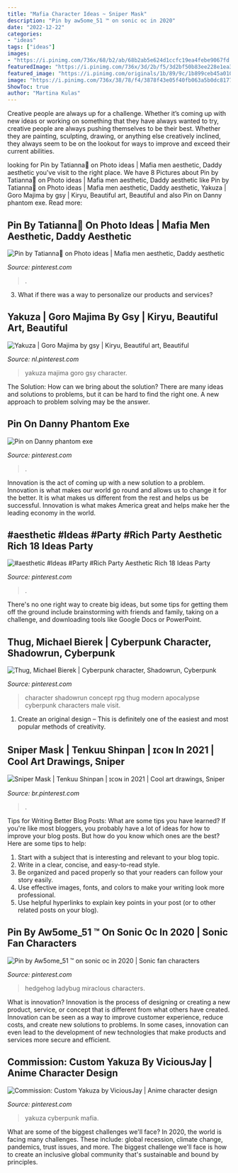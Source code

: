 ```yaml
---
title: "Mafia Character Ideas ~ Sniper Mask"
description: "Pin by aw5ome_51 ™ on sonic oc in 2020"
date: "2022-12-22"
categories:
- "ideas"
tags: ["ideas"]
images:
- "https://i.pinimg.com/736x/68/b2/ab/68b2ab5e624d1ccfc19ea4febe9067fd.jpg"
featuredImage: "https://i.pinimg.com/736x/3d/2b/f5/3d2bf50b83ee228e1ea357638ca84009.jpg"
featured_image: "https://i.pinimg.com/originals/1b/89/9c/1b899ceb45a01075918ccbbaea551356.jpg"
image: "https://i.pinimg.com/736x/38/78/f4/3878f43e05f40fb063a5b0dc817728b5.jpg"
ShowToc: true
author: "Martina Kulas"
---
```



Creative people are always up for a challenge. Whether it’s coming up with new ideas or working on something that they have always wanted to try, creative people are always pushing themselves to be their best. Whether they are painting, sculpting, drawing, or anything else creatively inclined, they always seem to be on the lookout for ways to improve and exceed their current abilities.

	

		
looking for Pin by Tatianna🙈 on Photo ideas | Mafia men aesthetic, Daddy aesthetic you've visit to the right place. We have 8 Pictures about Pin by Tatianna🙈 on Photo ideas | Mafia men aesthetic, Daddy aesthetic like Pin by Tatianna🙈 on Photo ideas | Mafia men aesthetic, Daddy aesthetic, Yakuza | Goro Majima by gsy | Kiryu, Beautiful art, Beautiful and also Pin on Danny phantom exe. Read more:
		
    
## Pin By Tatianna🙈 On Photo Ideas | Mafia Men Aesthetic, Daddy Aesthetic

<img loading=lazy src="https://i.pinimg.com/736x/38/78/f4/3878f43e05f40fb063a5b0dc817728b5.jpg" onerror="this.onerror=null;this.src='https://tse4.mm.bing.net/th?id=OIP.ZVL6tlN7E8yCK3MvzKlVbwHaHa&amp;pid=15.1';" alt="Pin by Tatianna🙈 on Photo ideas | Mafia men aesthetic, Daddy aesthetic">

_Source: pinterest.com_

>. 

	

3. What if there was a way to personalize our products and services?

    
## Yakuza | Goro Majima By Gsy | Kiryu, Beautiful Art, Beautiful

<img loading=lazy src="https://i.pinimg.com/736x/05/3f/bc/053fbc9ab992c89a8fc260325d68ed97.jpg" onerror="this.onerror=null;this.src='https://tse2.mm.bing.net/th?id=OIP.iu0TJWmcPQLg39RhtYcw1AAAAA&amp;pid=15.1';" alt="Yakuza | Goro Majima by gsy | Kiryu, Beautiful art, Beautiful">

_Source: nl.pinterest.com_

>yakuza majima goro gsy character. 

	

The Solution: How can we bring about the solution?
There are many ideas and solutions to problems, but it can be hard to find the right one. A new approach to problem solving may be the answer.

    
## Pin On Danny Phantom Exe

<img loading=lazy src="https://i.pinimg.com/736x/ca/37/9c/ca379c35164ee1658690bf0d66584032.jpg" onerror="this.onerror=null;this.src='https://tse3.mm.bing.net/th?id=OIP.w764nXtPQteTEWfrcXRVfgHaNU&amp;pid=15.1';" alt="Pin on Danny phantom exe">

_Source: pinterest.com_

>. 

	

Innovation is the act of coming up with a new solution to a problem. Innovation is what makes our world go round and allows us to change it for the better. It is what makes us different from the rest and helps us be successful. Innovation is what makes America great and helps make her the leading economy in the world.

    
## #aesthetic #Ideas #Party #Rich Party Aesthetic Rich 18 Ideas Party

<img loading=lazy src="https://i.pinimg.com/originals/1b/89/9c/1b899ceb45a01075918ccbbaea551356.jpg" onerror="this.onerror=null;this.src='https://tse3.mm.bing.net/th?id=OIP.E_rHytBQ0Akq3iT6d0u7RgAAAA&amp;pid=15.1';" alt="#aesthetic #Ideas #Party #Rich Party Aesthetic Rich 18 Ideas Party">

_Source: pinterest.com_

>. 

	

There's no one right way to create big ideas, but some tips for getting them off the ground include brainstorming with friends and family, taking on a challenge, and downloading tools like Google Docs or PowerPoint.

    
## Thug, Michael Bierek | Cyberpunk Character, Shadowrun, Cyberpunk

<img loading=lazy src="https://i.pinimg.com/736x/32/02/b9/3202b9b38fc28294a5222c81b4418329--soa-characters-character-portraits.jpg" onerror="this.onerror=null;this.src='https://tse1.mm.bing.net/th?id=OIP.wRU_6hw0WsIPeazerolvQgAAAA&amp;pid=15.1';" alt="Thug, Michael Bierek | Cyberpunk character, Shadowrun, Cyberpunk">

_Source: pinterest.com_

>character shadowrun concept rpg thug modern apocalypse cyberpunk characters male visit. 

	

1. Create an original design – This is definitely one of the easiest and most popular methods of creativity.

    
## Sniper Mask | Tenkuu Shinpan | ɪᴄᴏɴ In 2021 | Cool Art Drawings, Sniper

<img loading=lazy src="https://i.pinimg.com/736x/3d/2b/f5/3d2bf50b83ee228e1ea357638ca84009.jpg" onerror="this.onerror=null;this.src='https://tse1.mm.bing.net/th?id=OIP.35PXG2ZJNQothZu_kSkRGAAAAA&amp;pid=15.1';" alt="Sniper Mask | Tenkuu Shinpan | ɪᴄᴏɴ in 2021 | Cool art drawings, Sniper">

_Source: br.pinterest.com_

>. 

	

Tips for Writing Better Blog Posts: What are some tips you have learned?
If you're like most bloggers, you probably have a lot of ideas for how to improve your blog posts. But how do you know which ones are the best? Here are some tips to help:
1. Start with a subject that is interesting and relevant to your blog topic.
2. Write in a clear, concise, and easy-to-read style.
3. Be organized and paced properly so that your readers can follow your story easily.
4. Use effective images, fonts, and colors to make your writing look more professional.
5. Use helpful hyperlinks to explain key points in your post (or to other related posts on your blog).

    
## Pin By Aw5ome_51 ™ On Sonic Oc In 2020 | Sonic Fan Characters

<img loading=lazy src="https://i.pinimg.com/736x/d2/e1/7d/d2e17d0eb9df7face37b5475beef8a4b.jpg" onerror="this.onerror=null;this.src='https://tse3.mm.bing.net/th?id=OIP._EO_qZenE-f6LdJ7gRh1JAHaMC&amp;pid=15.1';" alt="Pin by Aw5ome_51 ™ on sonic oc in 2020 | Sonic fan characters">

_Source: pinterest.com_

>hedgehog ladybug miraclous characters. 

	

What is innovation?
Innovation is the process of designing or creating a new product, service, or concept that is different from what others have created. Innovation can be seen as a way to improve customer experience, reduce costs, and create new solutions to problems. In some cases, innovation can even lead to the development of new technologies that make products and services more secure and efficient.

    
## Commission: Custom Yakuza By ViciousJay | Anime Character Design

<img loading=lazy src="https://i.pinimg.com/736x/68/b2/ab/68b2ab5e624d1ccfc19ea4febe9067fd.jpg" onerror="this.onerror=null;this.src='https://tse3.mm.bing.net/th?id=OIP.5O_TK94aIGY3bWfamOJZ3QHaKl&amp;pid=15.1';" alt="Commission: Custom Yakuza by ViciousJay | Anime character design">

_Source: pinterest.com_

>yakuza cyberpunk mafia. 

	

What are some of the biggest challenges we'll face?
In 2020, the world is facing many challenges. These include: global recession, climate change, pandemics, trust issues, and more. The biggest challenge we'll face is how to create an inclusive global community that's sustainable and bound by principles.


